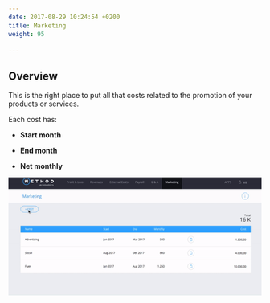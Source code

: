 ```yaml
---
date: 2017-08-29 10:24:54 +0200
title: Marketing
weight: 95

---
```



## Overview

This is the right place to put all that costs related to the promotion of your products or services.

Each cost has:

* **Start month**

* **End month**

* **Net monthly**

![](/uploads/2017/09/04/GIF%20MarketingTOP.gif)

